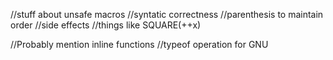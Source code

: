 //stuff about unsafe macros
    //syntatic correctness
    //parenthesis to maintain order
    //side effects
        //things like SQUARE(++x)

//Probably mention inline functions
//typeof operation for GNU
